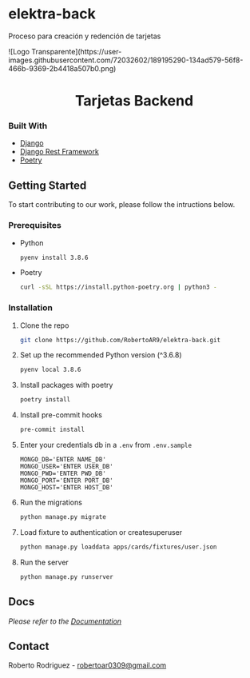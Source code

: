 # elektra-back
Proceso para creación y redención de tarjetas


<!-- TODO: PROJECT LOGO --> ![Logo Transparente](https://user-images.githubusercontent.com/72032602/189195290-134ad579-56f8-466b-9369-2b4418a507b0.png)
<br />
<p align="center">

  <h1 align="center">Tarjetas Backend</h1>

</p>


### Built With

* [Django](https://docs.djangoproject.com/)
* [Django Rest Framework](https://www.django-rest-framework.org/)
* [Poetry](https://python-poetry.org/)



<!-- GETTING STARTED -->
## Getting Started

To start contributing to our work, please follow the intructions below.

### Prerequisites

* Python

  ```sh
  pyenv install 3.8.6
  ```
* Poetry

  ```sh
  curl -sSL https://install.python-poetry.org | python3 -
  ```

### Installation


1. Clone the repo

   ```sh
   git clone https://github.com/RobertoAR9/elektra-back.git
   ```

2. Set up the recommended Python version (^3.6.8)

   ```sh
   pyenv local 3.8.6
   ```

3. Install packages with poetry
   
   ```sh
   poetry install
   ```
   
4. Install pre-commit hooks

   ```sh
   pre-commit install
   ```

5. Enter your credentials db in a `.env` from `.env.sample`

   ```.env
   MONGO_DB='ENTER NAME_DB'
   MONGO_USER='ENTER USER_DB'
   MONGO_PWD='ENTER PWD_DB'
   MONGO_PORT='ENTER PORT_DB'
   MONGO_HOST='ENTER HOST_DB'
   ```

6. Run the migrations

   ```sh
   python manage.py migrate
   ```


8. Load fixture to authentication or createsuperuser

    ```sh
    python manage.py loaddata apps/cards/fixtures/user.json
    ```

9. Run the server

   ```sh
   python manage.py runserver
   ```


<!-- USAGE EXAMPLES -->
## Docs

_Please refer to the [Documentation](https://api.getpostman.com/collections/32600932-63e8586d-c39e-4506-9885-59487971f737)_



<!-- CONTACT -->
## Contact

Roberto Rodriguez - robertoar0309@gmail.com

